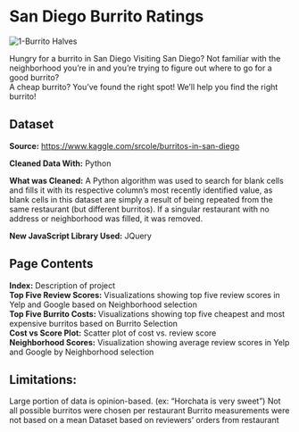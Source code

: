 # San Diego Burrito Ratings  

![1-Burrito Halves](assets/img/burrito_half.jpg)

Hungry for a burrito in San Diego
Visiting San Diego?  Not familiar with the neighborhood you’re in 
and you’re trying to figure out where to go for a good burrito?  
A cheap burrito?  You’ve found the right spot!  We’ll help you find 
the right burrito!

## Dataset
**Source:** https://www.kaggle.com/srcole/burritos-in-san-diego  

**Cleaned Data With:** Python

**What was Cleaned:**
A Python algorithm was used to search for blank cells and fills it 
with its respective column’s most recently identified value, as blank 
cells in this dataset are simply a result of being repeated from the 
same restaurant (but different burritos).  If a singular restaurant 
with no address or neighborhood was filled, it was removed.

**New JavaScript Library Used:** 
JQuery

## Page Contents  
**Index:** Description of project  
**Top Five Review Scores:**  Visualizations showing top five review scores 
in Yelp and Google based on Neighborhood selection  
**Top Five Burrito Costs:**  Visualizations showing top five cheapest and 
most expensive burritos based on Burrito Selection  
**Cost vs Score Plot:**  Scatter plot of cost vs. review score  
**Neighborhood Scores:**  Visualization showing average review scores in 
Yelp and Google by Neighborhood selection  

## Limitations:
Large portion of data is opinion-based. (ex: “Horchata is very sweet”)
Not all possible burritos were chosen per restaurant
Burrito measurements were not based on a mean
Dataset based on reviewers’ orders from restaurant
